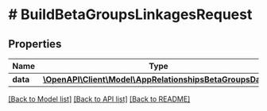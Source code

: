 # # BuildBetaGroupsLinkagesRequest

## Properties

Name | Type | Description | Notes
------------ | ------------- | ------------- | -------------
**data** | [**\OpenAPI\Client\Model\AppRelationshipsBetaGroupsData[]**](AppRelationshipsBetaGroupsData.md) |  | 

[[Back to Model list]](../../README.md#documentation-for-models) [[Back to API list]](../../README.md#documentation-for-api-endpoints) [[Back to README]](../../README.md)


